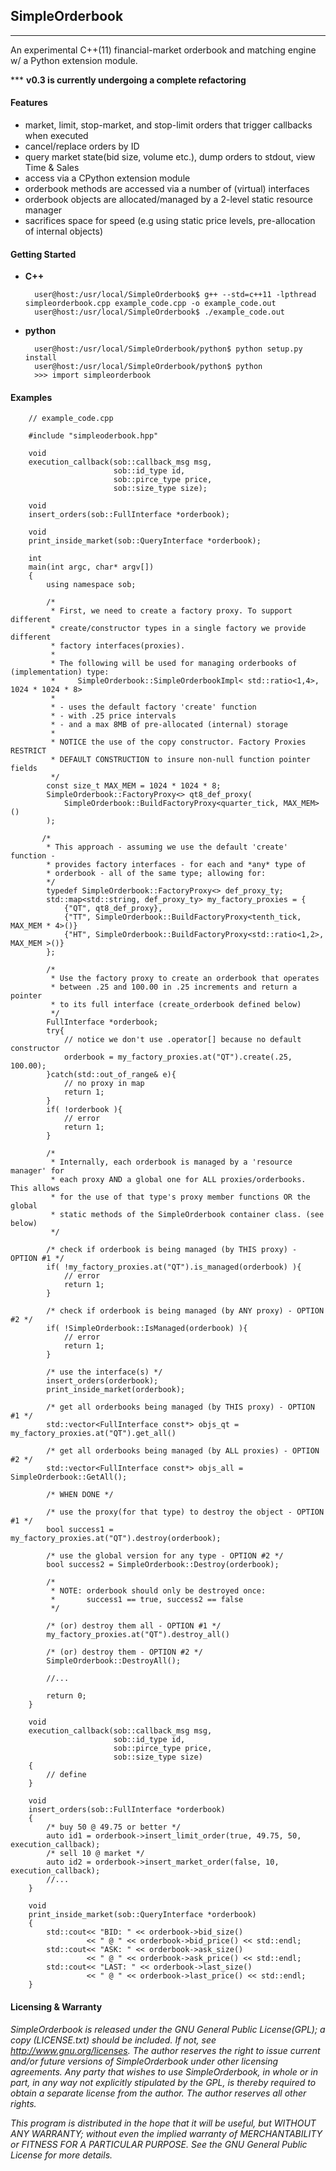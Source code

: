 ## SimpleOrderbook 
- - -

An experimental C++(11) financial-market orderbook and matching engine w/ a Python extension module.

*** **v0.3 is currently undergoing a complete refactoring** 


#### Features 

- market, limit, stop-market, and stop-limit orders that trigger callbacks when executed
- cancel/replace orders by ID
- query market state(bid size, volume etc.), dump orders to stdout, view Time & Sales 
- access via a CPython extension module
- orderbook methods are accessed via a number of (virtual) interfaces
- orderbook objects are allocated/managed by a 2-level static resource manager
- sacrifices space for speed (e.g using static price levels, pre-allocation of internal objects)


#### Getting Started

- **C++** 

        user@host:/usr/local/SimpleOrderbook$ g++ --std=c++11 -lpthread simpleorderbook.cpp example_code.cpp -o example_code.out
        user@host:/usr/local/SimpleOrderbook$ ./example_code.out  

- **python**

        user@host:/usr/local/SimpleOrderbook/python$ python setup.py install
        user@host:/usr/local/SimpleOrderbook/python$ python
        >>> import simpleorderbook           

#### Examples
    
        // example_code.cpp

        #include "simpleoderbook.hpp"

        void 
        execution_callback(sob::callback_msg msg, 
                           sob::id_type id,
                           sob::pirce_type price,
                           sob::size_type size);

        void 
        insert_orders(sob::FullInterface *orderbook);

        void
        print_inside_market(sob::QueryInterface *orderbook);

        int
        main(int argc, char* argv[])
        {
            using namespace sob;

            /* 
             * First, we need to create a factory proxy. To support different 
             * create/constructor types in a single factory we provide different
             * factory interfaces(proxies).
             *
             * The following will be used for managing orderbooks of (implementation) type:
             *     SimpleOrderbook::SimpleOrderbookImpl< std::ratio<1,4>, 1024 * 1024 * 8>
             *
             * - uses the default factory 'create' function
             * - with .25 price intervals
             * - and a max 8MB of pre-allocated (internal) storage
             * 
             * NOTICE the use of the copy constructor. Factory Proxies RESTRICT 
             * DEFAULT CONSTRUCTION to insure non-null function pointer fields
             */
            const size_t MAX_MEM = 1024 * 1024 * 8;
            SimpleOrderbook::FactoryProxy<> qt8_def_proxy( 
                SimpleOrderbook::BuildFactoryProxy<quarter_tick, MAX_MEM>()
            );

           /*
            * This approach - assuming we use the default 'create' function -
            * provides factory interfaces - for each and *any* type of 
            * orderbook - all of the same type; allowing for:
            */
            typedef SimpleOrderbook::FactoryProxy<> def_proxy_ty;
            std::map<std::string, def_proxy_ty> my_factory_proxies = { 
                {"QT", qt8_def_proxy},
                {"TT", SimpleOrderbook::BuildFactoryProxy<tenth_tick, MAX_MEM * 4>()}
                {"HT", SimpleOrderbook::BuildFactoryProxy<std::ratio<1,2>, MAX_MEM >()}
            };

            /*  
             * Use the factory proxy to create an orderbook that operates 
             * between .25 and 100.00 in .25 increments and return a pointer
             * to its full interface (create_orderbook defined below) 
             */                                          
            FullInterface *orderbook;
            try{
                // notice we don't use .operator[] because no default constructor
                orderbook = my_factory_proxies.at("QT").create(.25, 100.00);
            }catch(std::out_of_range& e){
                // no proxy in map
                return 1;
            }           
            if( !orderbook ){
                // error
                return 1;
            }

            /* 
             * Internally, each orderbook is managed by a 'resource manager' for 
             * each proxy AND a global one for ALL proxies/orderbooks. This allows 
             * for the use of that type's proxy member functions OR the global
             * static methods of the SimpleOrderbook container class. (see below)
             */

            /* check if orderbook is being managed (by THIS proxy) - OPTION #1 */
            if( !my_factory_proxies.at("QT").is_managed(orderbook) ){
                // error
                return 1;
            }
 
            /* check if orderbook is being managed (by ANY proxy) - OPTION #2 */
            if( !SimpleOrderbook::IsManaged(orderbook) ){
                // error
                return 1;
            }           

            /* use the interface(s) */
            insert_orders(orderbook);            
            print_inside_market(orderbook);

            /* get all orderbooks being managed (by THIS proxy) - OPTION #1 */
            std::vector<FullInterface const*> objs_qt = my_factory_proxies.at("QT").get_all()

            /* get all orderbooks being managed (by ALL proxies) - OPTION #2 */
            std::vector<FullInterface const*> objs_all = SimpleOrderbook::GetAll();

            /* WHEN DONE */
          
            /* use the proxy(for that type) to destroy the object - OPTION #1 */
            bool success1 = my_factory_proxies.at("QT").destroy(orderbook);

            /* use the global version for any type - OPTION #2 */
            bool success2 = SimpleOrderbook::Destroy(orderbook);

            /* 
             * NOTE: orderbook should only be destroyed once:
             *       success1 == true, success2 == false
             */  
       
            /* (or) destroy them all - OPTION #1 */
            my_factory_proxies.at("QT").destroy_all()

            /* (or) destroy them - OPTION #2 */
            SimpleOrderbook::DestroyAll();

            //...
            
            return 0;
        }   

        void 
        execution_callback(sob::callback_msg msg, 
                           sob::id_type id,
                           sob::pirce_type price,
                           sob::size_type size)
        {
            // define
        }

        void 
        insert_orders(sob::FullInterface *orderbook)
        {
            /* buy 50 @ 49.75 or better */
            auto id1 = orderbook->insert_limit_order(true, 49.75, 50, execution_callback);
            /* sell 10 @ market */
            auto id2 = orderbook->insert_market_order(false, 10, execution_callback);
            //...
        }

        void
        print_inside_market(sob::QueryInterface *orderbook)
        {
            std::cout<< "BID: " << orderbook->bid_size() 
                     << " @ " << orderbook->bid_price() << std::endl;
            std::cout<< "ASK: " << orderbook->ask_size() 
                     << " @ " << orderbook->ask_price() << std::endl;
            std::cout<< "LAST: " << orderbook->last_size() 
                     << " @ " << orderbook->last_price() << std::endl;
        }


#### Licensing & Warranty
*SimpleOrderbook is released under the GNU General Public License(GPL); a copy (LICENSE.txt) should be included. If not, see http://www.gnu.org/licenses. The author reserves the right to issue current and/or future versions of SimpleOrderbook under other licensing agreements. Any party that wishes to use SimpleOrderbook, in whole or in part, in any way not explicitly stipulated by the GPL, is thereby required to obtain a separate license from the author. The author reserves all other rights.*

*This program is distributed in the hope that it will be useful, but WITHOUT ANY WARRANTY; without even the implied warranty of MERCHANTABILITY or FITNESS FOR A PARTICULAR PURPOSE. See the GNU General Public License for more details.*
